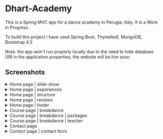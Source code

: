 # Dhart-Academy
This is a Spring MVC app for a dance academy in Perugia, Italy. It is a Work in Progress.

To build this project I have used Spring Boot, Thymeleaf, MongoDB, Bootstrap 4.5

Note: the app won't run properly locally due to the need to hide database URI in the application.properties; the website will be live soon.


## Screenshots

<details>
  <summary>Home page | slide-show</summary>
  
  ![](/demo/demo-home.png)
  
</details>


<details>
  <summary>Home page | experiences </summary>
  
  ![](/demo/demo-esperienze.png)
  
</details>

<details>
  <summary>Home page | structure </summary>
  
  ![](/demo/demo-struttura.png)
  
</details>

<details>
  <summary>Home page | reviews </summary>
  
  ![](/demo/demo-reviews.png)
  
</details>

<details>
  <summary>Home page | footer </summary>
  
  ![](/demo/demo-footbar.png)
  
</details>

<details>
  <summary>Course page | breakdance  </summary>
  
  ![](/demo/demo-corso.png)
  
</details>

<details>
  <summary>Course page | breakdance | packages  </summary>
  
  ![](/demo/demo-pacchetti.png)
  
</details>

<details>
  <summary>Course page | breakdance | teacher  </summary>
  
  ![](/demo/demo-teachers.png)
  
</details>

<details>
  <summary>Contact page </summary>
  
  ![](/demo/demo-contact.png)
  
</details>

<details>
  <summary>Contact page | contact form  </summary>
  
  ![](/demo/demo-email-form.png)
  
</details>
